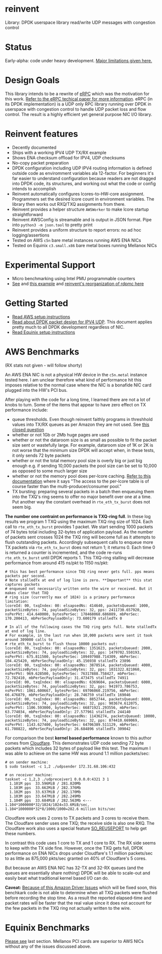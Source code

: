 # reinvent
Library: DPDK userspace library read/write UDP messages with congestion control

# Status
Early-alpha: code under heavy development. [Major limitations given here.](https://github.com/rodgarrison/reinvent/issues)

# Design Goals
This library intends to be a rewrite of [eRPC](https://github.com/erpc-io/eRPC) which was the motivation for this work.
[Refer to the eRPC techical paper for more information](https://www.usenix.org/system/files/nsdi19-kalia.pdf). eRPC 
(in its DPDK implementation) is a UDP only RPC library running over DPDK in userspace with congestion control to handle
UDP packet loss and flow control. The result is a highly efficient yet general purpose NIC I/O library.

# Reinvent features
* Decently documented
* Ships with a working IPV4 UDP TX/RX example
* Shows ENA checksum offload for IPV4, UDP checksums
* No-copy packet preparation
* DPDK configuration including UDP IPV4 routing information is defined outside code as enviromment variables ala
12-factor. For beginners it's far easier to understand configuration because readers are not dragged into DPDK code,
its structures, and working out what the code or config intends to accomplish
* Reinvent automatically configures lcores-to-HW-core assignment. Programmers set the desired lcore count in
environment variables. The library then works out RXQ/TXQ assignments from there.
* Reinvent provides a helper structure `AWSWorker` to make lcore startup straightforward
* Reinvent AWSConfig is streamable and is output in JSON format. Pipe into `python3 -m json.tool` to pretty print
* Reinvent provides a uniform structure to report errors: no ad hoc logging/assertions
* Tested on AWS `c5n` bare metal instances running AWS ENA NICs
* Tested on Equinix `c3.small.x86` bare metal boxes running Mellanox NICs

# Experimental Support
* Micro benchmarking using Intel PMU programmable counters
* [See](https://github.com/rodgarrison/rdpmc) and [this example](https://github.com/rodgarrison/reinvent/blob/dev/performance_tests/reinvent_perf_test1/test1.cpp#L268)
and [reinvent's reorganization of rdpmc here](https://github.com/rodgarrison/reinvent/blob/dev/src/reinvent/perf/reinvent_perf_rdpmc.h)

# Getting Started
* [Read AWS setup instructions](https://github.com/rodgarrison/reinvent/blob/main/doc/aws_ena_setup.md)
* [Read about DPDK packet design for IPV4 UDP](https://github.com/rodgarrison/reinvent/blob/main/doc/aws_ena_packet_design.md). This document applies pretty much to all DPDK development regardless of NIC.
* [Read Equinix setup instructions](https://github.com/rodgarrison/reinvent/blob/ubuntu/doc/equinix_mellanox_setup.md)

# AWS Benchmarks
(RX stats not given - will follow shorty)

An AWS ENA NIC is not a physical HW device in the `c5n.metal` instance tested here. I am unclear therefore what kind of
performance hit this imposes relative to the normal case where the NIC is a bonafide NIC card plugged into the HW's PCI
bus.

After playing with the code for a long time, I learned there are not a lot of knobs to turn. Some of the items that
appear to have zero effect on TX performance include:

* queue thresholds. Even though reinvent faithly programs in threshhold values into TX/RX queues as per Amazon they
are not used. See [this closed question](https://github.com/amzn/amzn-drivers/issues/213)
* whether or not 1Gb or 2Mb huge pages are used
* whether or not the dataroom size is as small as possible to fit the packet size sent or wastefully large. For example,
dataroom size of 1K or 2K is not worse that the minimum size DPDK will accept when, in these tests, it only sends 72
byte packets
* whether or not the total memory pool size is overly big or just big enough e.g. if sending 10,000 packets the pool
size can be set to 10,000 as opposed to some much larger size
* whether or not the memory pool does per-lcore caching. [Refer to this documentation](https://doc.dpdk.org/api/rte__mempool_8h.html#a503f2f889043a48ca9995878846db2fd)
where it says "The access to the per-lcore table is of course faster than the multi-producer/consumer pool."
* TX bursting: preparing several packets in a batch then enqueuing them into the TXQ's ring seems to offer no major
benefit over one at a time. Put another way the constant overhead in `rte_eth_tx_burst` does not seem big.

**The number one contraint on performance is TXQ-ring full**. In these log results we program 1 TXQ using the maximum TXQ
ring size of 1024. Each call to `rte_eth_tx_burst` provides 1 packet. We start sending 1000 packets of 74 bytes total
including 32-bytes of application payload. As the number of packets sent crosses 1024 the TXQ ring will become full as
it attempts to flush outstanding packets. Accordingly subsequent calls to enqueue more TX packets via `rte_eth_tx_burst`
does not return 1; it returns 0. Each time 0 is returned a counter is incremented, and the code re-runs `rte_eth_tx_burst`
until DPDK reports 1. This TXQ-ring stalling will decrease performance from around 415 ns/pkt to 1150 ns/pkt:

```
# this has best performance since TXQ ring never gets full. pps means packets per second.
# Note stalledTx at end of log line is zero. **Important** this stat captures packets
# enqueued not necessarily written onto the wire or received. But it makes clear that TXQ
# ring size (currently max of 1024) is a primary performance limitation:
lcoreId: 00, txqIndex: 00: elsapsedNs: 414640, packetsQueued: 1000, packetSizeBytes: 74, payloadSizeBytes: 32, pps: 2411730.657920, nsPerPkt: 414.640000, bytesPerSec: 178468068.686089, mbPerSec: 170.200413, mbPerSecPayloadOnly: 73.600179 stalledTx 0

# In all of the following cases the TXQ ring gets full. Note stalledTx at end of log line.
# For example, in the last run when 10,000 packets were sent it took around 309000 calls to
# rte_eth_tx_burst to flush those 10000 packets out:
lcoreId: 00, txqIndex: 00: elsapsedNs: 1351623, packetsQueued: 2000, packetSizeBytes: 74, payloadSizeBytes: 32, pps: 1479702.550193, nsPerPkt: 675.811500, bytesPerSec: 109497988.714309, mbPerSec: 104.425420, mbPerSecPayloadOnly: 45.156938 stalledTx 23896
lcoreId: 00, txqIndex: 00: elsapsedNs: 3878514, packetsQueued: 4000, packetSizeBytes: 74, payloadSizeBytes: 32, pps: 1031322.821060, nsPerPkt: 969.628500, bytesPerSec: 76317888.758427, mbPerSec: 72.782410, mbPerSecPayloadOnly: 31.473475 stalledTx 74911
lcoreId: 00, txqIndex: 00: elsapsedNs: 6369604, packetsQueued: 6000, packetSizeBytes: 74, payloadSizeBytes: 32, pps: 941973.786753, nsPerPkt: 1061.600667, bytesPerSec: 69706060.219756, mbPerSec: 66.476879, mbPerSecPayloadOnly: 28.746759 stalledTx 169046
lcoreId: 00, txqIndex: 00: elsapsedNs: 8852744, packetsQueued: 8000, packetSizeBytes: 74, payloadSizeBytes: 32, pps: 903674.612075, nsPerPkt: 1106.593000, bytesPerSec: 66871921.293556, mbPerSec: 63.774034, mbPerSecPayloadOnly: 27.577961 stalledTx 244140
lcoreId: 00, txqIndex: 00: elsapsedNs: 11436274, packetsQueued: 10000, packetSizeBytes: 74, payloadSizeBytes: 32, pps: 874410.669069, nsPerPkt: 1143.627400, bytesPerSec: 64706389.511129, mbPerSec: 61.708822, mbPerSecPayloadOnly: 26.684896 stalledTx 309042
```

For comparison the best **kernel based performance** known to this author comes from [Cloudfare](https://blog.cloudflare.com/how-to-receive-a-million-packets/).
This demonstrates UDP code sending 72 byte packets which includes 32 bytes of payload like this test. The maximum I was able
to achieve on the same HW was around 1.1 million packets/sec:

```
# on sender machine:
$ sudo taskset -c 1,2 ./udpsender 172.31.68.106:432

# on receiver machine:
taskset -c 1,2,3 ./udpreceiver1 0.0.0.0:4321 3 1
  1.101M pps  33.596MiB / 281.820Mb 
  1.103M pps  33.662MiB / 282.376Mb
  1.102M pps  33.637MiB / 282.170Mb
  1.103M pps  33.647MiB / 282.249Mb
  1.104M pps  33.684MiB / 282.563Mb <--- 1.104*1000000*32/1024/1024=33.6MiB/sec, 1.104*1000000*32*8/1000/1000=282.6 million bits/sec 
```

Cloudfare work uses 2 cores to TX packets and 3 cores to receive them. The Cloudfare sender uses one TXQ; the receive side
is also one RXQ. The Cloudfare work also uses a special feature [SO_REUSEPORT](https://lwn.net/Articles/542629/) to help
get these numbers.

In contrast this code uses 1 core to TX and 1 core to RX. The RX side seems to keep with the TX side fine. However, once the
TXQ gets full, DPDK performance on ENA NICs drops under Cloudfare's 1.1 million packets/sec to as little as 875,000 pkts/sec
granted on 40% of Cloudfare's 5 cores.

But because an AWS ENA NIC has 32-TX and 32-RX queues (and the queues are essentially share nothing) DPDK will be able
to scale-out and easily beat what traditional kernel based I/O can do.

**Caveat:** [Because of this Amazon Driver Issues](https://github.com/amzn/amzn-drivers/issues/166) which will be fixed soon,
this benchkark code is not able to determine when all TXQ packets were flushed before recording the stop time. As a result
the reported elapsed-time and packet rates will be faster that the real value since it does not account for the few packets
in the TXQ ring not actually written to the wire.

# Equinix Benchmarks
[Please see](https://github.com/rodgarrison/reinvent/blob/ubuntu/doc/equinix_mellanox_setup.md) last section. Mellanox PCI
cards are superior to AWS NICs without any of the issues discussed above.
